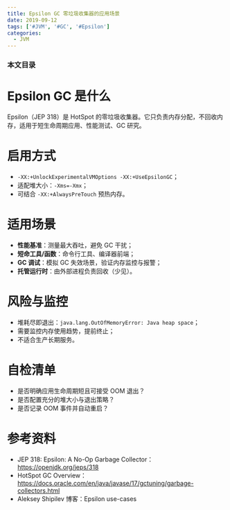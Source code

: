 ```yaml
---
title: Epsilon GC 零垃圾收集器的应用场景
date: 2019-09-12
tags: ['#JVM', '#GC', '#Epsilon']
categories:
  - JVM
---
```


### 本文目录
<!-- toc -->

# Epsilon GC 是什么
Epsilon（JEP 318）是 HotSpot 的零垃圾收集器。它只负责内存分配，不回收内存，适用于短生命周期应用、性能测试、GC 研究。

# 启用方式
- `-XX:+UnlockExperimentalVMOptions -XX:+UseEpsilonGC`；
- 适配堆大小：`-Xms=-Xmx`；
- 可结合 `-XX:+AlwaysPreTouch` 预热内存。

# 适用场景
- **性能基准**：测量最大吞吐，避免 GC 干扰；
- **短命工具/函数**：命令行工具、编译器前端；
- **GC 调试**：模拟 GC 失效场景，验证内存监控与报警；
- **托管运行时**：由外部进程负责回收（少见）。

# 风险与监控
- 堆耗尽即退出：`java.lang.OutOfMemoryError: Java heap space`；
- 需要监控内存使用趋势，提前终止；
- 不适合生产长期服务。

# 自检清单
- 是否明确应用生命周期短且可接受 OOM 退出？
- 是否配置充分的堆大小与退出策略？
- 是否记录 OOM 事件并自动重启？

# 参考资料
- JEP 318: Epsilon: A No-Op Garbage Collector：https://openjdk.org/jeps/318
- HotSpot GC Overview：https://docs.oracle.com/en/java/javase/17/gctuning/garbage-collectors.html
- Aleksey Shipilev 博客：Epsilon use-cases
